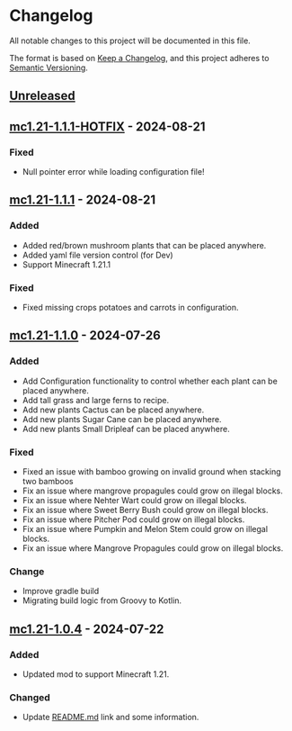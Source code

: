 # Changelog

All notable changes to this project will be documented in this file.

The format is based on [Keep a Changelog](https://keepachangelog.com/en/1.1.0/),
and this project adheres to [Semantic Versioning](https://semver.org/spec/v2.0.0.html).

## [Unreleased]

## [mc1.21-1.1.1-HOTFIX] - 2024-08-21

### Fixed

- Null pointer error while loading configuration file!

## [mc1.21-1.1.1] - 2024-08-21

### Added

- Added red/brown mushroom plants that can be placed anywhere.
- Added yaml file version control (for Dev)
- Support Minecraft 1.21.1

### Fixed

- Fixed missing crops potatoes and carrots in configuration.

## [mc1.21-1.1.0] - 2024-07-26

### Added

- Add Configuration functionality to control whether each plant can be placed anywhere.
- Add tall grass and large ferns to recipe.
- Add new plants Cactus can be placed anywhere.
- Add new plants Sugar Cane can be placed anywhere.
- Add new plants Small Dripleaf can be placed anywhere.

### Fixed

- Fixed an issue with bamboo growing on invalid ground when stacking two bamboos
- Fix an issue where mangrove propagules could grow on illegal blocks.
- Fix an issue where Nehter Wart could grow on illegal blocks.
- Fix an issue where Sweet Berry Bush could grow on illegal blocks.
- Fix an issue where Pitcher Pod could grow on illegal blocks.
- Fix an issue where Pumpkin and Melon Stem could grow on illegal blocks.
- Fix an issue where Mangrove Propagules could grow on illegal blocks.

### Change

- Improve gradle build
- Migrating build logic from Groovy to Kotlin.

## [mc1.21-1.0.4] - 2024-07-22

### Added

- Updated mod to support Minecraft 1.21.

### Changed

- Update [README.md](https://github.com/wenwen357951/placeable-fabric/blob/main/README.md) link and some information.

[unreleased]: https://github.com/wenwen357951/placeable-fabric/compare/mc1.21-1.1.2...HEAD

[mc1.21-1.1.1-HOTFIX]: https://github.com/wenwen357951/placeable-fabric/compare/mc1.21-1.1.1...mc1.21-1.1.2

[mc1.21-1.1.1]: https://github.com/wenwen357951/placeable-fabric/compare/mc1.21-1.1.0...mc1.21-1.1.1

[mc1.21-1.1.0]: https://github.com/wenwen357951/placeable-fabric/compare/mc1.21-1.0.4...mc1.21-1.1.0

[mc1.21-1.0.4]: https://github.com/wenwen357951/placeable-fabric/releases/tag/mc1.21-1.0.4
